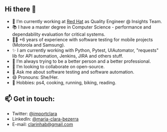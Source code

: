 ## Hi there 👋

- 🔭 I’m currently working at [Red Hat](http://www.redhat.com/) as Quality Engineer @ Insights Team.
- 📚 I have a master degree in Computer Science - performance and dependability evaluation for critical systems.
- 👩‍💻 +6 years of experience with software testing for mobile projects (Motorola and Samsung).
- ✨ I am currently working with Python, Pytest, UIAutomator, "requests" lib for API automation, Jenkins, JIRA and others stuff.
- 🌱 I’m always trying to be a better person and a better professional.
- 👯 I’m looking to collaborate on open-source.
- 💬 Ask me about software testing and software automation.
- 😄 Pronouns: She/Her.
- 🤘 Hobbies: ps4, cooking, running, biking, reading.
<!--- - ⚡ Fun fact: !>
-->

## 📫 Get in touch:

- Twitter: [@importclara](https://twitter.com/importclara)
- LinkedIn: [@maria-clara-bezerra](https://www.linkedin.com/in/maria-clara-bezerra/)
- E-mail: clarinhab@gmail.com
